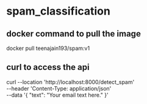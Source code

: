# spam_classification

## docker command to pull the image

docker pull teenajain193/spam:v1

## curl to access the api
curl --location 'http://localhost:8000/detect_spam' \
--header 'Content-Type: application/json' \
--data '{
    "text": "Your email text here."
}'
